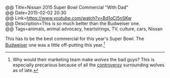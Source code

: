 @@ Title=Nissan 2015 Super Bowl Commercial "With Dad"  
@@ Date=2015-02-02 20:30  
@@ Link=https://www.youtube.com/watch?v=Bd1qCi5nSKw  
@@ Description=This is *so* much better than the Budweiser one.  
@@ Tags=animals, animal advocacy, heartstrings, TV, culture, cars, Nissan  

This has to be the best commercial for this year's Super Bowl. The [Budweiser][youtube] one was a little off-putting this year.[^y]

[^y]: Why would their marketing team make *wolves* the bad guys? This is especially precarious because of all the [controversy][humanesociety] surrounding wolves as of late.

[humanesociety]: http://www.humanesociety.org/news/press_releases/2015/01/esa-threatened-gray-wolves-012715.html?credit=web_id86111030
[youtube]: https://www.youtube.com/watch?v=xAsjRRMMg_Q